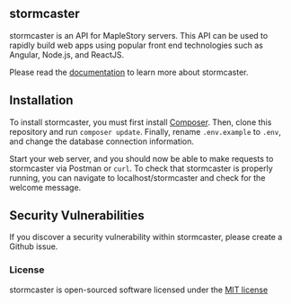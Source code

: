 ## stormcaster

stormcaster is an API for MapleStory servers. This API can be used to rapidly build web apps using popular front end technologies such as Angular, Node.js, and ReactJS.

Please read the [documentation](https://github.com/greenelfx/stormcaster/wiki/Documentation) to learn more about stormcaster.

## Installation
To install stormcaster, you must first install [Composer](http://getcomposer.org). Then, clone this repository and run `composer update`. Finally, rename `.env.example` to `.env`, and change the database connection information.

Start your web server, and you should now be able to make requests to stormcaster via Postman or `curl`.
To check that stormcaster is properly running, you can navigate to localhost/stormcaster and check for the welcome message.

## Security Vulnerabilities

If you discover a security vulnerability within stormcaster, please create a Github issue.

### License

stormcaster is open-sourced software licensed under the [MIT license](http://opensource.org/licenses/MIT)
